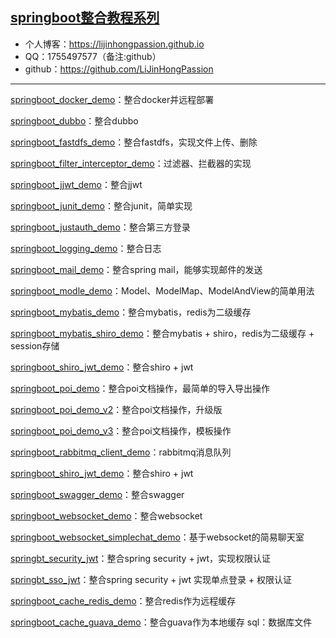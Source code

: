 ## [springboot整合教程系列](https://github.com/LiJinHongPassion/springboot/) 
- 个人博客：https://lijinhongpassion.github.io
- QQ：1755497577（备注:github）
- github：https://github.com/LiJinHongPassion


---

[springboot_docker_demo](https://github.com/LiJinHongPassion/springboot/springboot_docker_demo)：整合docker并远程部署

[springboot_dubbo](https://github.com/LiJinHongPassion/springboot/springboot_dubbo)：整合dubbo
            
[springboot_fastdfs_demo](https://github.com/LiJinHongPassion/springboot/springboot_fastdfs_demo)：整合fastdfs，实现文件上传、删除

[springboot_filter_interceptor_demo](https://github.com/LiJinHongPassion/springboot/springboot_filter_interceptor_demo)：过滤器、拦截器的实现

[springboot_jjwt_demo](https://github.com/LiJinHongPassion/springboot/springboot_jjwt_demo)：整合jjwt

[springboot_junit_demo](https://github.com/LiJinHongPassion/springboot/springboot_junit_demo)：整合junit，简单实现
         
[springboot_justauth_demo](https://github.com/LiJinHongPassion/springboot/springboot_justauth_demo)：整合第三方登录

[springboot_logging_demo](https://github.com/LiJinHongPassion/springboot/springboot_logging_demo)：整合日志

[springboot_mail_demo](https://github.com/LiJinHongPassion/springboot/springboot_mail_demo)：整合spring mail，能够实现邮件的发送

[springboot_modle_demo](https://github.com/LiJinHongPassion/springboot/springboot_modle_demo)：Model、ModelMap、ModelAndView的简单用法
       
[springboot_mybatis_demo](https://github.com/LiJinHongPassion/springboot/springboot_mybatis_demo)：整合mybatis，redis为二级缓存

[springboot_mybatis_shiro_demo](https://github.com/LiJinHongPassion/springboot/springboot_mybatis_shiro_demo)：整合mybatis + shiro，redis为二级缓存 + session存储

[springboot_shiro_jwt_demo](https://github.com/LiJinHongPassion/springboot/springboot_shiro_jwt_demo)：整合shiro + jwt

[springboot_poi_demo](https://github.com/LiJinHongPassion/springboot/springboot_poi_demo)：整合poi文档操作，最简单的导入导出操作

[springboot_poi_demo_v2](https://github.com/LiJinHongPassion/springboot/springboot_poi_demo_v2)：整合poi文档操作，升级版

[springboot_poi_demo_v3](https://github.com/LiJinHongPassion/springboot/springboot_poi_demo_v3)：整合poi文档操作，模板操作
            
[springboot_rabbitmq_client_demo](https://github.com/LiJinHongPassion/springboot/springboot_rabbitmq_client_demo)：rabbitmq消息队列

[springboot_shiro_jwt_demo](https://github.com/LiJinHongPassion/springboot/springboot_shiro_jwt_demo)：整合shiro + jwt
      
[springboot_swagger_demo](https://github.com/LiJinHongPassion/springboot/springboot_swagger_demo)：整合swagger

[springboot_websocket_demo](https://github.com/LiJinHongPassion/springboot/springboot_websocket_demo)：整合websocket

[springboot_websocket_simplechat_demo](https://github.com/LiJinHongPassion/springboot/springboot_websocket_simplechat_demo)：基于websocket的简易聊天室

[springbt_security_jwt](https://github.com/LiJinHongPassion/springboot/springbt_security_jwt)：整合spring security + jwt，实现权限认证

[springbt_sso_jwt](https://github.com/LiJinHongPassion/springboot/springbt_sso_jwt)：整合spring security + jwt 实现单点登录 + 权限认证

[springboot_cache_redis_demo](https://github.com/LiJinHongPassion/springboot/springboot_cache_redis_demo)：整合redis作为远程缓存

[springboot_cache_guava_demo](https://github.com/LiJinHongPassion/springboot/springboot_cache_guava_demo)：整合guava作为本地缓存
sql：数据库文件